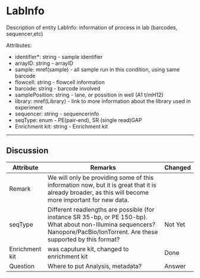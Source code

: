 # LabInfo #
Description of entity LabInfo: information of process in lab (barcodes, sequencer,etc)

Attributes:
*	identifier*: string - sample identifier
*	arrayID: string - arrayID
*	sample: mref(sample) - all sample run in this condition, using same barcode
*	flowcell: string - flowcell information
*	barcode: string - barcode involved
*	samplePosition: string - lane, or possition in well (A1 t/mH12)
*	library: mref(Library) - link to more information about the library used in experiment
*	sequencer: string - sequencerinfo
*	seqType: enum - PE(pair-end), SR (single read)GAP
*	Enrichment kit: string - Enrichment kit

---

## Discussion ##


| Attribute | Remarks    | Changed  |
| ---------- | ------------ | ---------- |
| Remark | We will only be providing some of this information now, but it is great that it is already broader, as this will become more important for new data. | |
| seqType | Different readlengths are possible (for instance SR 35-bp, or PE 150-bp). What about non-Illumina sequencers? Nanopore/PacBio/IonTorrent. Are these supported by this format? | Not Yet |
| Enrichment kit | was caputure kit, changed to enrichment kit | Done |
| Question | Where to put Analysis, metadata? | Answer |
